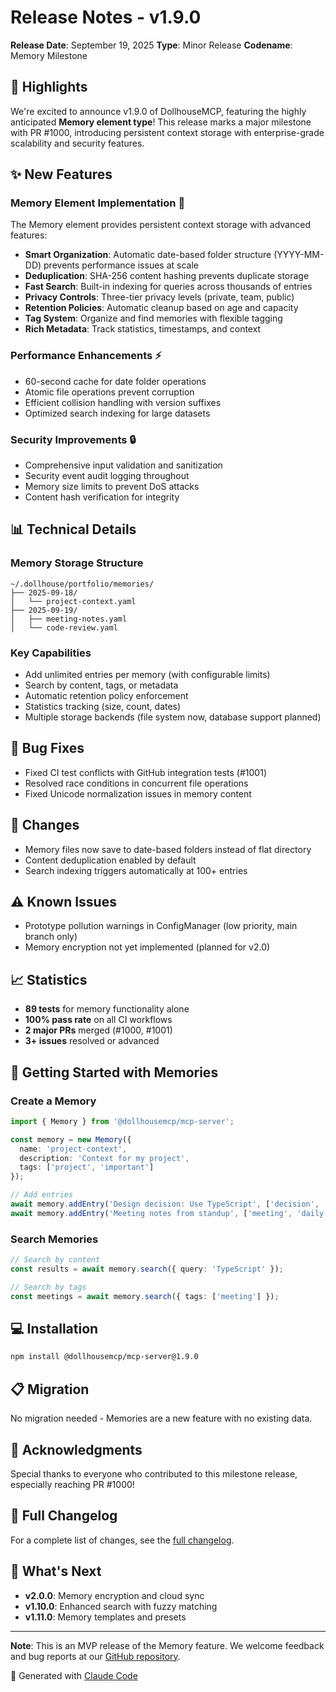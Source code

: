 # Release Notes - v1.9.0

**Release Date**: September 19, 2025
**Type**: Minor Release
**Codename**: Memory Milestone

## 🎉 Highlights

We're excited to announce v1.9.0 of DollhouseMCP, featuring the highly anticipated **Memory element type**! This release marks a major milestone with PR #1000, introducing persistent context storage with enterprise-grade scalability and security features.

## ✨ New Features

### Memory Element Implementation 🧠
The Memory element provides persistent context storage with advanced features:

- **Smart Organization**: Automatic date-based folder structure (YYYY-MM-DD) prevents performance issues at scale
- **Deduplication**: SHA-256 content hashing prevents duplicate storage
- **Fast Search**: Built-in indexing for queries across thousands of entries
- **Privacy Controls**: Three-tier privacy levels (private, team, public)
- **Retention Policies**: Automatic cleanup based on age and capacity
- **Tag System**: Organize and find memories with flexible tagging
- **Rich Metadata**: Track statistics, timestamps, and context

### Performance Enhancements ⚡
- 60-second cache for date folder operations
- Atomic file operations prevent corruption
- Efficient collision handling with version suffixes
- Optimized search indexing for large datasets

### Security Improvements 🔒
- Comprehensive input validation and sanitization
- Security event audit logging throughout
- Memory size limits to prevent DoS attacks
- Content hash verification for integrity

## 📊 Technical Details

### Memory Storage Structure
```
~/.dollhouse/portfolio/memories/
├── 2025-09-18/
│   └── project-context.yaml
├── 2025-09-19/
│   ├── meeting-notes.yaml
│   └── code-review.yaml
```

### Key Capabilities
- Add unlimited entries per memory (with configurable limits)
- Search by content, tags, or metadata
- Automatic retention policy enforcement
- Statistics tracking (size, count, dates)
- Multiple storage backends (file system now, database support planned)

## 🐛 Bug Fixes

- Fixed CI test conflicts with GitHub integration tests (#1001)
- Resolved race conditions in concurrent file operations
- Fixed Unicode normalization issues in memory content

## 🔄 Changes

- Memory files now save to date-based folders instead of flat directory
- Content deduplication enabled by default
- Search indexing triggers automatically at 100+ entries

## ⚠️ Known Issues

- Prototype pollution warnings in ConfigManager (low priority, main branch only)
- Memory encryption not yet implemented (planned for v2.0)

## 📈 Statistics

- **89 tests** for memory functionality alone
- **100% pass rate** on all CI workflows
- **2 major PRs** merged (#1000, #1001)
- **3+ issues** resolved or advanced

## 🚀 Getting Started with Memories

### Create a Memory
```typescript
import { Memory } from '@dollhousemcp/mcp-server';

const memory = new Memory({
  name: 'project-context',
  description: 'Context for my project',
  tags: ['project', 'important']
});

// Add entries
await memory.addEntry('Design decision: Use TypeScript', ['decision', 'architecture']);
await memory.addEntry('Meeting notes from standup', ['meeting', 'daily']);
```

### Search Memories
```typescript
// Search by content
const results = await memory.search({ query: 'TypeScript' });

// Search by tags
const meetings = await memory.search({ tags: ['meeting'] });
```

## 💻 Installation

```bash
npm install @dollhousemcp/mcp-server@1.9.0
```

## 📋 Migration

No migration needed - Memories are a new feature with no existing data.

## 🙏 Acknowledgments

Special thanks to everyone who contributed to this milestone release, especially reaching PR #1000!

## 📝 Full Changelog

For a complete list of changes, see the [full changelog](https://github.com/DollhouseMCP/mcp-server/compare/v1.8.1...v1.9.0).

## 🔮 What's Next

- **v2.0.0**: Memory encryption and cloud sync
- **v1.10.0**: Enhanced search with fuzzy matching
- **v1.11.0**: Memory templates and presets

---

**Note**: This is an MVP release of the Memory feature. We welcome feedback and bug reports at our [GitHub repository](https://github.com/DollhouseMCP/mcp-server/issues).

🤖 Generated with [Claude Code](https://claude.ai/code)